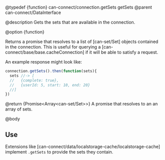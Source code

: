 @typedef {function} can-connect/connection.getSets getSets
@parent can-connect/DataInterface

@description Gets the sets that are available in the connection.

@option {function}

  Returns a promise that resolves to a list of [can-set/Set] objects contained in the
  connection.  This is useful for querying a [can-connect/base/base.cacheConnection]
  if it will be able to satisfy a request.

  An example response might look like:

  ```js
connection.getSets().then(function(sets){
	sets //-> [
	//   {complete: true},
	//   {userId: 5, start: 10, end: 20}
	//]
})
  ```

  @return {Promise<Array<can-set/Set>>} A promise that resolves to an an array of sets.

@body

## Use

Extensions like [can-connect/data/localstorage-cache/localstorage-cache] implement
`.getSets` to provide the sets they contain.
